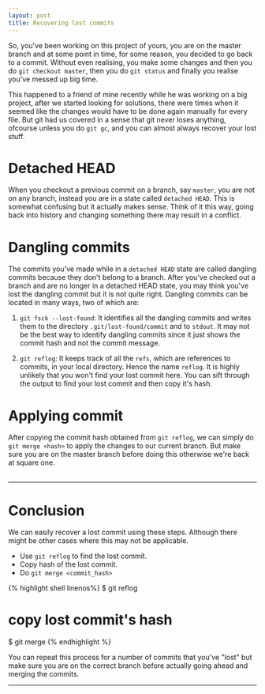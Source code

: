 ```yaml
---
layout: post
title: Recovering lost commits
---
```


So, you've been working on this project of yours, you are on the master branch and at some point in time, for some reason, you decided to go back to a commit. Without even realising, you make some changes and then you do `git checkout master`, then you do `git status` and finally you realise you've messed up big time.

This happened to a friend of mine recently while he was working on a big project, after we started looking for solutions, there were times when it seemed like the changes would have to be done again manually for every file. But git had us covered in a sense that git never loses anything, ofcourse unless you do `git gc`, and you can almost always recover your lost stuff.

# Detached HEAD
When you checkout a previous commit on a branch, say `master`, you are not on any branch, instead you are in a state called `detached HEAD`. This is somewhat confusing but it actually makes sense. Think of it this way, going back into history and changing something there may result in a conflict.

# Dangling commits
The commits you've made while in a `detached HEAD` state are called dangling commits because they don't belong to a branch. After you've checked out a branch and are no longer in a detached HEAD state, you may think you've lost the dangling commit but it is not quite right. Dangling commits can be located in many ways, two of which are:

1. `git fsck --lost-found`: It identifies all the dangling commits and writes them to the directory `.git/lost-found/commit` and to `stdout`. It may not be the best way to identify dangling commits since it just shows the commit hash and not the commit message.

2. `git reflog`: It keeps track of all the `refs`, which are references to commits, in your local directory. Hence the name `reflog`. It is highly unlikely that you won't find your lost commit here. You can sift through the output to find your lost commit and then copy it's hash. 

# Applying commit
After copying the commit hash obtained from `git reflog`, we can simply do `git merge <hash>` to apply the changes to our current branch. But make sure you are on the master branch before doing this otherwise we're back at square one.
<br>
<br>

---

# Conclusion
We can easily recover a lost commit using these steps. Although there might be other cases where this may not be applicable.

- Use `git reflog` to find the lost commit.
- Copy hash of the lost commit.
- Do `git merge <commit_hash>`

{% highlight shell linenos%}
$ git reflog
# copy lost commit's hash

$ git merge <hash>
{% endhighlight %}

You can repeat this process for a number of commits that you've "lost" but make sure you are on the correct branch before actually going ahead and merging the commits.
<br>

---
